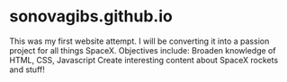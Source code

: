 # sonovagibs.github.io
This was my first website attempt.
I will be converting it into a passion project for all things SpaceX.
Objectives include:
    Broaden knowledge of HTML, CSS, Javascript
    Create interesting content about SpaceX rockets and stuff!
